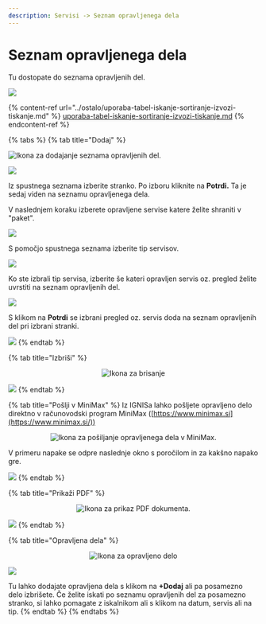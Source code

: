 ```yaml
---
description: Servisi -> Seznam opravljenega dela
---
```


# Seznam opravljenega dela

Tu dostopate do seznama opravljenih del.

![](../.gitbook/assets/Servis_seznam_opr_dela_pogled.PNG)

{% content-ref url="../ostalo/uporaba-tabel-iskanje-sortiranje-izvozi-tiskanje.md" %}
[uporaba-tabel-iskanje-sortiranje-izvozi-tiskanje.md](../ostalo/uporaba-tabel-iskanje-sortiranje-izvozi-tiskanje.md)
{% endcontent-ref %}

{% tabs %}
{% tab title="Dodaj" %}
​‌

![Ikona za dodajanje seznama opravljenih del.](https://gblobscdn.gitbook.com/assets%2F-MX2pnuWceN2b3jR2bIP%2F-MZXKAecwiCn7DXm0YD8%2F-MZXc-YX-SJZVkL4rro7%2FKnjiga_dodaj.PNG?alt=media\&token=45d68ca5-6182-4d0e-b1b4-72a87e198a9b)

![](<../.gitbook/assets/image (28).png>)

Iz spustnega seznama izberite stranko. Po izboru kliknite na **Potrdi.** Ta je sedaj viden na seznamu opravljenega dela. &#x20;

V naslednjem koraku izberete opravljene servise katere želite shraniti v "paket".

![](<../.gitbook/assets/Servis_seznam_opr_dela_opravljena_dela_pogled_dodaj (1).PNG>)

S pomočjo spustnega seznama izberite tip servisov.

![](../.gitbook/assets/Servis_seznam_opr_dela_opravljena_dela_pogled_dodaj_0.PNG)

Ko ste izbrali tip servisa, izberite še kateri opravljen servis oz. pregled želite uvrstiti na seznam opravljenih del.

![](../.gitbook/assets/Servis_seznam_opr_dela_opravljena_dela_pogled_dodaj_1a.PNG)

S klikom na **Potrdi** se izbrani pregled oz. servis doda na seznam opravljenih del pri izbrani stranki.

![](../.gitbook/assets/Servis_seznam_opr_dela_opravljena_dela_pogled1.PNG)
{% endtab %}

{% tab title="Izbriši" %}
<div align="center"><img src="../.gitbook/assets/Knjiga_ikona_izbris.png" alt="Ikona za brisanje"></div>

![](../.gitbook/assets/Servis_seznam_opr_dela_izbrisi.PNG)
{% endtab %}

{% tab title="Pošlji v MiniMax" %}
Iz IGNISa lahko pošljete opravljeno delo direktno v računovodski program MiniMax ([https://www.minimax.si](https://www.minimax.si/))

<div align="center"><img src="../.gitbook/assets/minimaxi_ikona.png" alt="Ikona za pošiljanje opravljenega dela v MiniMax."></div>

V primeru napake se odpre naslednje okno s poročilom in za kakšno napako gre.

![](../.gitbook/assets/Servis_seznam_opr_dela_minimax.PNG)
{% endtab %}

{% tab title="Prikaži PDF" %}
<div align="center"><img src="../.gitbook/assets/Knjiga_ikona_tisk (1).png" alt="Ikona za prikaz PDF dokumenta."></div>

![](../.gitbook/assets/Servis_seznam_opr_dela_tiskaj.PNG)
{% endtab %}

{% tab title="Opravljena dela" %}
<div align="center"><img src="../.gitbook/assets/Knjiga_ikona_predogled (2).png" alt="Ikona za opravljeno delo"></div>

![](<../.gitbook/assets/Servis_seznam_opr_dela_opravljena_dela_pogled (2).PNG>)

Tu lahko dodajate opravljena dela s klikom na **+Dodaj** ali pa posamezno delo izbrišete. Če želite iskati po seznamu opravljenih del za posamezno stranko, si lahko pomagate z iskalnikom ali s klikom na datum, servis ali na tip.
{% endtab %}
{% endtabs %}





